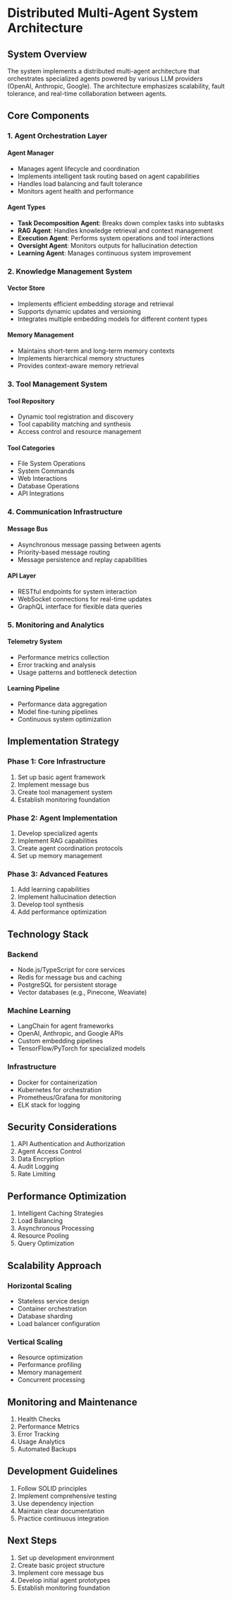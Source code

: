 # Distributed Multi-Agent System Architecture

## System Overview

The system implements a distributed multi-agent architecture that orchestrates specialized agents powered by various LLM providers (OpenAI, Anthropic, Google). The architecture emphasizes scalability, fault tolerance, and real-time collaboration between agents.

## Core Components

### 1. Agent Orchestration Layer

#### Agent Manager
- Manages agent lifecycle and coordination
- Implements intelligent task routing based on agent capabilities
- Handles load balancing and fault tolerance
- Monitors agent health and performance

#### Agent Types
- **Task Decomposition Agent**: Breaks down complex tasks into subtasks
- **RAG Agent**: Handles knowledge retrieval and context management
- **Execution Agent**: Performs system operations and tool interactions
- **Oversight Agent**: Monitors outputs for hallucination detection
- **Learning Agent**: Manages continuous system improvement

### 2. Knowledge Management System

#### Vector Store
- Implements efficient embedding storage and retrieval
- Supports dynamic updates and versioning
- Integrates multiple embedding models for different content types

#### Memory Management
- Maintains short-term and long-term memory contexts
- Implements hierarchical memory structures
- Provides context-aware memory retrieval

### 3. Tool Management System

#### Tool Repository
- Dynamic tool registration and discovery
- Tool capability matching and synthesis
- Access control and resource management

#### Tool Categories
- File System Operations
- System Commands
- Web Interactions
- Database Operations
- API Integrations

### 4. Communication Infrastructure

#### Message Bus
- Asynchronous message passing between agents
- Priority-based message routing
- Message persistence and replay capabilities

#### API Layer
- RESTful endpoints for system interaction
- WebSocket connections for real-time updates
- GraphQL interface for flexible data queries

### 5. Monitoring and Analytics

#### Telemetry System
- Performance metrics collection
- Error tracking and analysis
- Usage patterns and bottleneck detection

#### Learning Pipeline
- Performance data aggregation
- Model fine-tuning pipelines
- Continuous system optimization

## Implementation Strategy

### Phase 1: Core Infrastructure
1. Set up basic agent framework
2. Implement message bus
3. Create tool management system
4. Establish monitoring foundation

### Phase 2: Agent Implementation
1. Develop specialized agents
2. Implement RAG capabilities
3. Create agent coordination protocols
4. Set up memory management

### Phase 3: Advanced Features
1. Add learning capabilities
2. Implement hallucination detection
3. Develop tool synthesis
4. Add performance optimization

## Technology Stack

### Backend
- Node.js/TypeScript for core services
- Redis for message bus and caching
- PostgreSQL for persistent storage
- Vector databases (e.g., Pinecone, Weaviate)

### Machine Learning
- LangChain for agent frameworks
- OpenAI, Anthropic, and Google APIs
- Custom embedding pipelines
- TensorFlow/PyTorch for specialized models

### Infrastructure
- Docker for containerization
- Kubernetes for orchestration
- Prometheus/Grafana for monitoring
- ELK stack for logging

## Security Considerations

1. API Authentication and Authorization
2. Agent Access Control
3. Data Encryption
4. Audit Logging
5. Rate Limiting

## Performance Optimization

1. Intelligent Caching Strategies
2. Load Balancing
3. Asynchronous Processing
4. Resource Pooling
5. Query Optimization

## Scalability Approach

### Horizontal Scaling
- Stateless service design
- Container orchestration
- Database sharding
- Load balancer configuration

### Vertical Scaling
- Resource optimization
- Performance profiling
- Memory management
- Concurrent processing

## Monitoring and Maintenance

1. Health Checks
2. Performance Metrics
3. Error Tracking
4. Usage Analytics
5. Automated Backups

## Development Guidelines

1. Follow SOLID principles
2. Implement comprehensive testing
3. Use dependency injection
4. Maintain clear documentation
5. Practice continuous integration

## Next Steps

1. Set up development environment
2. Create basic project structure
3. Implement core message bus
4. Develop initial agent prototypes
5. Establish monitoring foundation